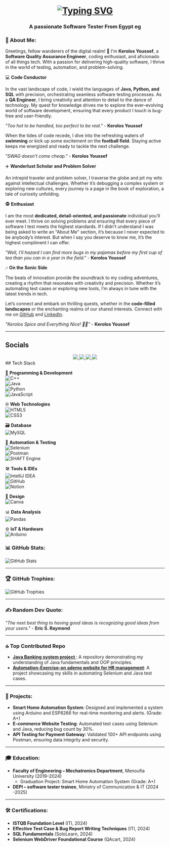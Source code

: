 
<h1 align = "center">
  <a href="https://git.io/typing-svg" align = "center" ><img src="https://readme-typing-svg.demolab.com?font=Big+Shoulders+Inline+Text&weight=300&size=27&duration=2500&pause=1500&color=26FF0F&width=435&lines=++++++++++++++++++++Hi+There+!+;++++++++++++++++++++I'm+Kerolos+Y.Badawy+!" alt="Typing SVG" />
  </a>
</h1>
<a>
  <h3 align="center"> A passionate Software Tester From Egypt eg </h3>
</a>
<b></b>


### 💫 About Me:

Greetings, fellow wanderers of the digital realm! 🚀 I'm **Kerolos Youssef**, a **Software Quality Assurance Engineer**, coding enthusiast, and aficionado of all things tech. With a passion for delivering high-quality software, I thrive in the world of testing, automation, and problem-solving.

💻 **Code Conductor**

In the vast landscape of code, I wield the languages of **Java, Python, and SQL** with precision, orchestrating seamless software testing processes. As a **QA Engineer**, I bring creativity and attention to detail to the dance of technology. My quest for knowledge drives me to explore the ever-evolving world of software development, ensuring that every product I touch is bug-free and user-friendly.

_"Too hot to be handled, too perfect to be real."_ - **Kerolos Youssef**

When the tides of code recede, I dive into the refreshing waters of **swimming** or kick up some excitement on the **football field**. Staying active keeps me energized and ready to tackle the next challenge.

_"SWAG doesn’t come cheap."_ - **Kerolos Youssef**

✈️ **Wanderlust Scholar and Problem Solver**

An intrepid traveler and problem solver, I traverse the globe and pit my wits against intellectual challenges. Whether it’s debugging a complex system or exploring new cultures, every journey is a page in the book of exploration, a tale of curiosity unfolding.

🕵️ **Enthusiast**

I am the most **dedicated, detail-oriented, and passionate** individual you’ll ever meet. I thrive on solving problems and ensuring that every piece of software I test meets the highest standards. If I didn’t understand I was being asked to write an "About Me" section, it’s because I never expected to be anybody’s interest. But when I say you deserve to know me, it’s the highest compliment I can offer.

_"Well, I'll hazard I can find more bugs in my pajamas before my first cup of tea than you can in a year in the field."_ - **Kerolos Youssef**

🎶 **On the Sonic Side**

The beats of innovation provide the soundtrack to my coding adventures, creating a rhythm that resonates with creativity and precision. Whether it’s automating test cases or exploring new tools, I’m always in tune with the latest trends in tech.

Let’s connect and embark on thrilling quests, whether in the **code-filled landscapes** or the enchanting realms of our shared interests. Connect with me on [GitHub](https://github.com/kerolosYoussefoff) and [LinkedIn](https://linkedin.com/in/kerolos-youssef2).

_"Kerolos Spice and Everything Nice! 🚀✨"_ - **Kerolos Youssef**

---
## Socials
<div align="center"> 
  <a href="mailto:kerolosyoussefoff@gmail.com">
    <img src="https://img.shields.io/badge/Gmail-333333?style=for-the-badge&logo=gmail&logoColor=red" />
  </a>
  <a href="https://www.linkedin.com/in/kerolos-youssef2">
    <img src="https://img.shields.io/badge/LinkedIn-0077B5?style=for-the-badge&logo=linkedin&logoColor=white" target="_blank" />
  </a>
  <a href="https://github.com/KerolosYoussefoff/">
     <img src="https://img.shields.io/badge/Portfolio-FF5722?style=for-the-badge&logo=todoist&logoColor=white" target="_blank" /> 
    <!-- sqlite, safari, google-chrome are other good icon options -->
  </a>
  <a href="https://wa.me/2001274732809" target="_blank">
  <img src="https://img.shields.io/badge/WhatsApp-25D366?style=for-the-badge&logo=whatsapp&logoColor=white"></img>
  </a>
</div>
## Tech Stack

🧰 **Programming & Development**  
![C++](https://img.shields.io/badge/C++-00599C?style=for-the-badge&logo=c%2B%2B&logoColor=white)  
![Java](https://img.shields.io/badge/Java-ED8B00?style=for-the-badge&logo=openjdk&logoColor=white)  
![Python](https://img.shields.io/badge/Python-3776AB?style=for-the-badge&logo=python&logoColor=white)  
![JavaScript](https://img.shields.io/badge/JavaScript-F7DF1E?style=for-the-badge&logo=javascript&logoColor=black)  

🌐 **Web Technologies**  
![HTML5](https://img.shields.io/badge/HTML5-E34F26?style=for-the-badge&logo=html5&logoColor=white)  
![CSS3](https://img.shields.io/badge/CSS3-1572B6?style=for-the-badge&logo=css3&logoColor=white)  

🗃️ **Database**  
![MySQL](https://img.shields.io/badge/MySQL-4479A1?style=for-the-badge&logo=mysql&logoColor=white)  

🤖 **Automation & Testing**  
![Selenium](https://img.shields.io/badge/Selenium-43B02A?style=for-the-badge&logo=selenium&logoColor=white)  
![Postman](https://img.shields.io/badge/Postman-FF6C37?style=for-the-badge&logo=postman&logoColor=white)  
![SHAFT Engine](https://img.shields.io/badge/SHAFT_Engine-000000?style=for-the-badge&logo=selenium&logoColor=white)  

🛠️ **Tools & IDEs**  
![IntelliJ IDEA](https://img.shields.io/badge/IntelliJ_IDEA-000000?style=for-the-badge&logo=intellij-idea&logoColor=white)  
![GitHub](https://img.shields.io/badge/GitHub-181717?style=for-the-badge&logo=github&logoColor=white)  
![Notion](https://img.shields.io/badge/Notion-000000?style=for-the-badge&logo=notion&logoColor=white)  

🎨 **Design**  
![Canva](https://img.shields.io/badge/Canva-00C4CC?style=for-the-badge&logo=canva&logoColor=white)  

📊 **Data Analysis**  
![Pandas](https://img.shields.io/badge/Pandas-150458?style=for-the-badge&logo=pandas&logoColor=white)  

⚙️ **IoT & Hardware**  
![Arduino](https://img.shields.io/badge/Arduino-00979D?style=for-the-badge&logo=arduino&logoColor=white)  

### 📊 GitHub Stats:
![GitHub Stats](https://github-readme-stats.vercel.app/api?username=kerolosYoussefoff&show_icons=true&theme=radical)

---

### 🏆 GitHub Trophies:
![GitHub Trophies](https://github-profile-trophy.vercel.app/?username=kerolosYoussefoff&theme=radical)

---

### ✍️ Random Dev Quote:
_"The next best thing to having good ideas is recognizing good ideas from your users."_ - **Eric S. Raymond**

---

### 🔝 Top Contributed Repo
- **[Java Banking system project ](https://github.com/KerolosYoussefoff/BankingSystem.git)**: A repository demonstrating my understanding of Java fundamentals and OOP principles.
- **[Automation-Exercise-on ademo website for HR management](https://github.com/KerolosYoussefoff/OrangeHRM_automation_project.git)**: A project showcasing my skills in automating Selenium and Java test cases.

---

### 🚀 Projects:
- **Smart Home Automation System**: Designed and implemented a system using Arduino and ESP8266 for real-time monitoring and alerts. (Grade: A+)
- **E-commerce Website Testing**: Automated test cases using Selenium and Java, reducing bug count by 30%.
- **API Testing for Payment Gateway**: Validated 100+ API endpoints using Postman, ensuring data integrity and security.

---

### 🎓 Education:
- **Faculty of Engineering – Mechatronics Department**, Menoufia University (2019–2024)
  - Graduation Project: Smart Home Automation System (Grade: A+)
- **DEPI – software tester trainee**, Ministry of Communication & IT  (2024 -2025)
  
---

### 🛠️ Certifications:
- **ISTQB Foundation Level** (ITI, 2024)
- **Effective Test Case & Bug Report Writing Techniques** (ITI, 2024)
- **SQL Fundamentals** (SoloLearn, 2024)
- **Selenium WebDriver Foundational Course** (QAcart, 2024)
